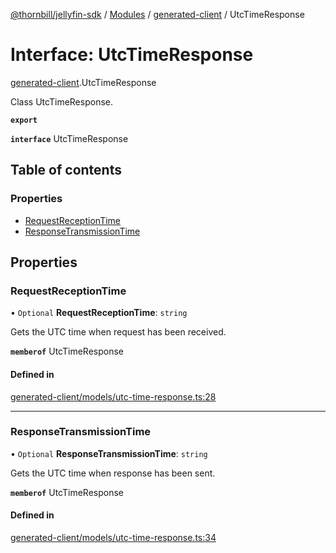 [@thornbill/jellyfin-sdk](../README.md) / [Modules](../modules.md) / [generated-client](../modules/generated_client.md) / UtcTimeResponse

# Interface: UtcTimeResponse

[generated-client](../modules/generated_client.md).UtcTimeResponse

Class UtcTimeResponse.

**`export`**

**`interface`** UtcTimeResponse

## Table of contents

### Properties

- [RequestReceptionTime](generated_client.UtcTimeResponse.md#requestreceptiontime)
- [ResponseTransmissionTime](generated_client.UtcTimeResponse.md#responsetransmissiontime)

## Properties

### RequestReceptionTime

• `Optional` **RequestReceptionTime**: `string`

Gets the UTC time when request has been received.

**`memberof`** UtcTimeResponse

#### Defined in

[generated-client/models/utc-time-response.ts:28](https://github.com/jellyfin/jellyfin-sdk-typescript/blob/7402732/src/generated-client/models/utc-time-response.ts#L28)

___

### ResponseTransmissionTime

• `Optional` **ResponseTransmissionTime**: `string`

Gets the UTC time when response has been sent.

**`memberof`** UtcTimeResponse

#### Defined in

[generated-client/models/utc-time-response.ts:34](https://github.com/jellyfin/jellyfin-sdk-typescript/blob/7402732/src/generated-client/models/utc-time-response.ts#L34)
